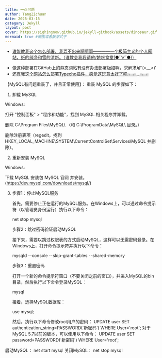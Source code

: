 ```yaml
---
title: 一点问题
author: TangZichuan
date: 2025-03-15
category: Jekyll
layout: post
cover: https://sighingnow.github.io/jekyll-gitbook/assets/dinosaur.gif #导入动画
mermaid: true #画图或者数学式子
---
```


- [谁能教我这个怎么部署，我弄不出来啊啊啊————一个极简主义的个人网站，纸的纯净和雪的清新。（谁教会我我请他/她吃食堂(●ˇ∀ˇ●)）][1]

[1]:https://github.com/Innei/Shiro

- 像这种部署在GitHub上的静态网站有没有办法部署板娘啊，求解求解`(*>﹏<*)′
- [还有我这个网站怎么部署Typecho插件，感觉这玩意太好了吧┭┮﹏┭┮][2]

[2]:https://typechx.com/plugins/

【MySQL有问题重装了，并且正常使用】：
重装 MySQL 的步骤如下：

1. 卸载 MySQL

Windows:

打开 "控制面板" > "程序和功能"，找到 MySQL 相关程序并卸载。

删除 C:\Program Files\MySQL\ （和 C:\ProgramData\MySQL\ 目录。）

删除注册表项（regedit，找到 HKEY_LOCAL_MACHINE\SYSTEM\CurrentControlSet\Services\MySQL 并删除）。

2. 重新安装 MySQL

Windows:

下载 MySQL 安装包 MySQL 官网 并安装。(https://dev.mysql.com/downloads/mysql/)

3. 步骤1：停止MySQL服务

   首先，需要停止正在运行的MySQL服务。在Windows上，可以通过命令提示符（以管理员身份运行）执行以下命令：

   net stop mysql

   步骤2：跳过密码验证启动MySQL

   接下来，需要以跳过权限表的方式启动MySQL，这样可以无需密码登录。在Windows上，打开命令提示符并执行以下命令：

   mysqld --console --skip-grant-tables --shared-memory

   步骤3：重置密码

   打开一个新的命令提示符窗口（不要关闭之前的窗口），并进入MySQL的bin目录，然后执行以下命令登录MySQL：

   mysql

   接着，选择MySQL数据库：

   use mysql;

   然后，执行以下命令修改root用户的密码：
   UPDATE user SET authentication_string=PASSWORD('新密码') WHERE User='root';
   对于MySQL 5.7以前的版本，可以使用以下命令：
    UPDATE user SET password=PASSWORD('新密码') WHERE User='root';

启动MySQL：
net start mysql
关闭MySQL：
net stop mysql

